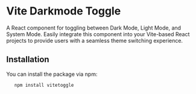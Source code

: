 # Vite Darkmode Toggle

A React component for toggling between Dark Mode, Light Mode, and System Mode. Easily integrate this component into your Vite-based React projects to provide users with a seamless theme switching experience.

## Installation

You can install the package via npm:

```bash
   npm install vitetoggle
```